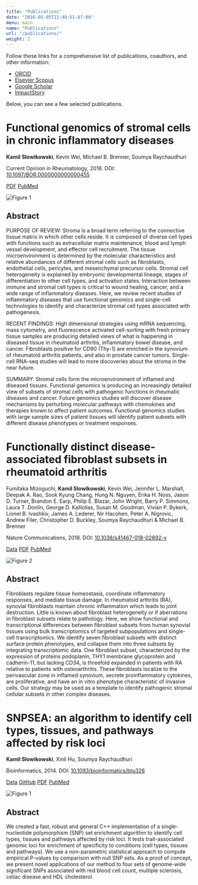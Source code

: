```yaml
---
title: "Publications"
date: "2016-05-05T21:48:51-07:00"
menu: main
name: "Publications"
url: "/publications/"
weight: 2
---
```


Follow these links for a comprehensive list of publications, coauthors, and
other information:

- [ORCID](https://orcid.org/0000-0002-2843-6370)
- [Elsevier Scopus](https://www.scopus.com/authid/detail.uri?authorId=55644101100)
- [Google Scholar](https://scholar.google.com/citations?user=kMP4830AAAAJ)
- [ImpactStory](https://profiles.impactstory.org/u/0000-0002-2843-6370)

Below, you can see a few selected publications.

<div id="3" class="ba br3 b--black-10 pa3 mb3">

<h1 class="mt0">Functional genomics of stromal cells in chronic inflammatory diseases</h1>

<p><b>Kamil Slowikowski</b>, Kevin Wei, Michael B. Brenner, Soumya Raychaudhuri</p>

<p>Current Opinion in Rheumatology, 2018. DOI: <a target="_blank" href="https://doi.org/10.1097/BOR.0000000000000455">10.1097/BOR.0000000000000455</a></p>

<p>
<a class="f5 fw5 link br-pill hvr-shadow ba b--black-10 ph3 pv2 mb2 dib near-black" target="_blank" href="https://www.ncbi.nlm.nih.gov/pmc/articles/PMC5890939/pdf/nihms955133.pdf"><i class="far fa-file-pdf"></i> PDF</a>
<a class="f5 fw5 link br-pill hvr-shadow ba b--black-10 ph3 pv2 mb2 dib near-black" target="_blank" href="https://www.ncbi.nlm.nih.gov/pubmed/28984647"><i class="fas fa-book-open"></i> PubMed</a>
</p>

<div class="mw6 center"><img src="/images/slowikowski2018.png" alt="Figure 1"></img></div>

<h2>Abstract</h2>

<p>PURPOSE OF REVIEW: Stroma is a broad term referring to the connective tissue
matrix in which other cells reside. It is composed of diverse cell types with
functions such as extracellular matrix maintenance, blood and lymph vessel
development, and effector cell recruitment. The tissue microenvironment is
determined by the molecular characteristics and relative abundances of
different stromal cells such as fibroblasts, endothelial cells, pericytes, and
mesenchymal precursor cells. Stromal cell heterogeneity is explained by
embryonic developmental lineage, stages of differentiation to other cell types,
and activation states. Interaction between immune and stromal cell types is
critical to wound healing, cancer, and a wide range of inflammatory diseases.
Here, we review recent studies of inflammatory diseases that use functional
genomics and single-cell technologies to identify and characterize stromal cell
types associated with pathogenesis.</p>

<p>RECENT FINDINGS: High dimensional strategies using mRNA sequencing, mass
cytometry, and fluorescence activated cell-sorting with fresh primary tissue
samples are producing detailed views of what is happening in diseased tissue in
rheumatoid arthritis, inflammatory bowel disease, and cancer. Fibroblasts
positive for CD90 (Thy-1) are enriched in the synovium of rheumatoid arthritis
patients, and also in prostate cancer tumors. Single-cell RNA-seq studies will
lead to more discoveries about the stroma in the near future.</p>

<p>SUMMARY: Stromal cells form the microenvironment of inflamed and diseased
tissues. Functional genomics is producing an increasingly detailed view of
subsets of stromal cells with pathogenic functions in rheumatic diseases and
cancer. Future genomics studies will discover disease mechanisms by perturbing
molecular pathways with chemokines and therapies known to affect patient
outcomes. Functional genomics studies with large sample sizes of patient
tissues will identify patient subsets with different disease phenotypes or
treatment responses.</p>

<!--<div class="center"><img src="/images/pdf-thumbs/slowikowski2018-montage.jpg" alt="Montage"></img></div>-->

</div>

<div id="2" class="ba br3 b--black-10 pa3 mb3">

<h1 class="mt0">Functionally distinct disease-associated fibroblast subsets in rheumatoid arthritis</h1>

<p>Fumitaka Mizoguchi, <strong>Kamil Slowikowski</strong>, Kevin Wei, Jennifer L. Marshall,
Deepak A. Rao, Sook Kyung Chang, Hung N. Nguyen, Erika H. Noss, Jason D.
Turner, Brandon E. Earp, Philip E. Blazar, John Wright, Barry P. Simmons, Laura
T. Donlin, George D. Kalliolias, Susan M. Goodman, Vivian P. Bykerk, Lionel B.
Ivashkiv, James A. Lederer, Nir Hacohen, Peter A. Nigrovic, Andrew Filer,
Christopher D. Buckley, Soumya Raychaudhuri &amp; Michael B. Brenner</p>

<p>Nature Communications, 2018. DOI: <a target="_blank" href="https://doi.org/10.1038/s41467-018-02892-y">10.1038/s41467-018-02892-y</a></p>

<p>
<a class="f5 fw5 link br-pill ba b--black-10 hvr-shadow ph3 pv2 mb2 dib near-black" target="_blank" href="https://www.ncbi.nlm.nih.gov/geo/query/acc.cgi?acc=GSE109450"><i class="fas fa-box-open"></i> Data</a>
<a class="f5 fw5 link br-pill ba b--black-10 hvr-shadow ph3 pv2 mb2 dib near-black" target="_blank" href="https://www.nature.com/articles/s41467-018-02892-y.pdf"><i class="far fa-file-pdf"></i> PDF</a>
<a class="f5 fw5 link br-pill ba b--black-10 hvr-shadow ph3 pv2 mb2 dib near-black" target="_blank" href="https://www.ncbi.nlm.nih.gov/pubmed/29476097"><i class="fas fa-book-open"></i> PubMed</a>
</p>

<div class="mw6 center"><img src="/images/mizoguchi2018.jpg" alt="Figure 2"></img></div>

<h2>Abstract</h3>

<p>Fibroblasts regulate tissue homeostasis, coordinate inflammatory responses,
and mediate tissue damage. In rheumatoid arthritis (RA), synovial fibroblasts
maintain chronic inflammation which leads to joint destruction. Little is
known about fibroblast heterogeneity or if aberrations in fibroblast subsets
relate to pathology. Here, we show functional and transcriptional differences
between fibroblast subsets from human synovial tissues using bulk
transcriptomics of targeted subpopulations and single-cell transcriptomics.
We identify seven fibroblast subsets with distinct surface protein
phenotypes, and collapse them into three subsets by integrating
transcriptomic data. One fibroblast subset, characterized by the expression
of proteins podoplanin, THY1 membrane glycoprotein and cadherin-11, but
lacking CD34, is threefold expanded in patients with RA relative to patients
with osteoarthritis. These fibroblasts localize to the perivascular zone in
inflamed synovium, secrete proinflammatory cytokines, are proliferative, and
have an in vitro phenotype characteristic of invasive cells. Our strategy may
be used as a template to identify pathogenic stromal cellular subsets in
other complex diseases.</p>

<!--<div class="center"><img src="/images/pdf-thumbs/mizoguchi2018-montage.jpg" alt="Montage"></img></div>-->

</div>

<div id="1" class="ba br3 b--black-10 pa3 mb3">

<h1 class="mt0">SNPSEA: an algorithm to identify cell types, tissues, and pathways affected by risk loci</h1>

<p><strong>Kamil Slowikowski</strong>, Xinli Hu, Soumya Raychaudhuri</p>

<p>Bioinformatics, 2014. DOI: <a target="_blank" href="https://doi.org/10.1093/bioinformatics/btu326">10.1093/bioinformatics/btu326</a></p>

<p>
<a class="f5 fw5 link br-pill ba b--black-10 hvr-shadow ph3 pv2 mb2 dib near-black" target="_blank" href="https://doi.org/10.6084/m9.figshare.871430.v4"><i class="fas fa-box-open"></i> Data</a>
<a class="f5 fw5 link br-pill ba b--black-10 hvr-shadow ph3 pv2 mb2 dib near-black" target="_blank" href="https://github.com/slowkow/snpsea"><i class="fab fa-github"></i> GitHub</a>
<a class="f5 fw5 link br-pill ba b--black-10 hvr-shadow ph3 pv2 mb2 dib near-black" target="_blank" href="https://academic.oup.com/bioinformatics/article-pdf/30/17/2496/17148439/btu326.pdf"><i class="far fa-file-pdf"></i> PDF</a>
<a class="f5 fw5 link br-pill ba b--black-10 hvr-shadow ph3 pv2 mb2 dib near-black" target="_blank" href="https://www.ncbi.nlm.nih.gov/pubmed/24813542"><i class="fas fa-book-open"></i> PubMed</a>
</p>

<div class="mw6 center"><img src="/images/slowikowski2014.png" alt="Figure 1"></img></div>

<h2>Abstract</h3>

<p>We created a fast, robust and general C++ implementation of a
single-nucleotide polymorphism (SNP) set enrichment algorithm to identify cell
types, tissues and pathways affected by risk loci. It tests trait-associated
genomic loci for enrichment of specificity to conditions (cell types, tissues
and pathways). We use a non-parametric statistical approach to compute
empirical P-values by comparison with null SNP sets. As a proof of concept, we
present novel applications of our method to four sets of genome-wide
significant SNPs associated with red blood cell count, multiple sclerosis,
celiac disease and HDL cholesterol.</p>

<!--<div class="center"><img src="/images/pdf-thumbs/slowikowski2014-montage.jpg" alt="Montage"></img></div>-->

</div>
    
